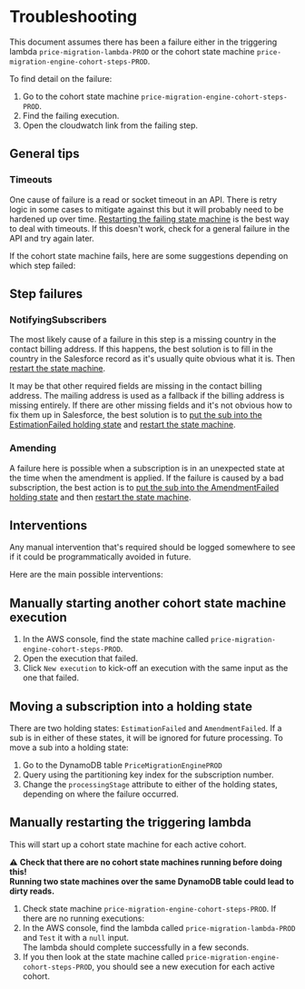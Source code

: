 # Troubleshooting

This document assumes there has been a failure either in the triggering lambda `price-migration-lambda-PROD` or
the cohort state machine `price-migration-engine-cohort-steps-PROD`.

To find detail on the failure:
1. Go to the cohort state machine `price-migration-engine-cohort-steps-PROD`.
1. Find the failing execution.
1. Open the cloudwatch link from the failing step.

## General tips

### Timeouts
One cause of failure is a read or socket timeout in an API.  There is retry logic in some cases to mitigate against this
but it will probably need to be hardened up over time.
[Restarting the failing state machine](#manually-starting-another-cohort-state-machine-execution) is the best way to
deal with timeouts.  If this doesn't work, check for a general failure in the API and try again later. 

If the cohort state machine fails, here are some suggestions depending on which step failed:

## Step failures

### NotifyingSubscribers

The most likely cause of a failure in this step is a missing country in the contact billing address.
If this happens, the best solution is to fill in the country in the Salesforce record as it's usually quite obvious what
it is.  Then [restart the state machine](#manually-starting-another-cohort-state-machine-execution).

It may be that other required fields are missing in the contact billing address.
The mailing address is used as a fallback if the billing address is missing entirely.
If there are other missing fields and it's not obvious how to fix them up in Salesforce, the best solution is to
[put the sub into the EstimationFailed holding state](#moving-a-subscription-into-a-holding-state) and 
[restart the state machine](#manually-starting-another-cohort-state-machine-execution). 

### Amending

A failure here is possible when a subscription is in an unexpected state at the time when the amendment is applied.
If the failure is caused by a bad subscription, the best action is to
[put the sub into the AmendmentFailed holding state](#moving-a-subscription-into-a-holding-state) and then
[restart the state machine](#manually-starting-another-cohort-state-machine-execution).

## Interventions

Any manual intervention that's required should be logged somewhere to see if it could be programmatically avoided in 
future.

Here are the main possible interventions:

## Manually starting another cohort state machine execution
1. In the AWS console, find the state machine called `price-migration-engine-cohort-steps-PROD`.
1. Open the execution that failed.  
1. Click `New execution` to kick-off an execution with the same input as the one that failed.

## Moving a subscription into a holding state
There are two holding states: `EstimationFailed` and `AmendmentFailed`.
If a sub is in either of these states, it will be ignored for future processing.
To move a sub into a holding state:
1. Go to the DynamoDB table `PriceMigrationEnginePROD`
1. Query using the partitioning key index for the subscription number.
1. Change the `processingStage` attribute to either of the holding states, depending on where the failure occurred. 

## Manually restarting the triggering lambda

This will start up a cohort state machine for each active cohort.

:warning: **Check that there are no cohort state machines running before doing this!  
Running two state machines over the same DynamoDB table could lead to dirty reads.**

1. Check state machine `price-migration-engine-cohort-steps-PROD`.  If there are no running executions:
1. In the AWS console, find the lambda called `price-migration-lambda-PROD` and `Test` it with a `null` input.  
The lambda should complete successfully in a few seconds.  
1. If you then look at the state machine called `price-migration-engine-cohort-steps-PROD`, you should see a new execution
for each active cohort.

